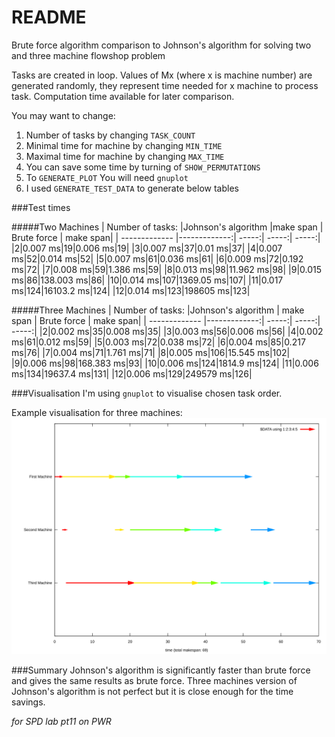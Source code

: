 # README
Brute force algorithm comparison to Johnson's algorithm for solving two and three machine flowshop problem

Tasks are created in loop. Values of Mx (where x is machine number) are generated randomly,
they represent time needed for x machine to process task.
Computation time available for later comparison.

You may want to change:
1. Number of tasks by changing `TASK_COUNT`
2. Minimal time for machine by changing `MIN_TIME`
3. Maximal time for machine by changing `MAX_TIME`
4. You can save some time by turning of `SHOW_PERMUTATIONS`
5. To `GENERATE_PLOT` You will need `gnuplot`
6. I used `GENERATE_TEST_DATA` to generate below tables

###Test times

#####Two Machines
| Number of tasks: |Johnson's algorithm |make span | Brute force | make span|
| ------------- |-------------:| -----:| -----:| -----:|
|2|0.007 ms|19|0.006 ms|19|
|3|0.007 ms|37|0.01 ms|37|
|4|0.007 ms|52|0.014 ms|52|
|5|0.007 ms|61|0.036 ms|61|
|6|0.009 ms|72|0.192 ms|72|
|7|0.008 ms|59|1.386 ms|59|
|8|0.013 ms|98|11.962 ms|98|
|9|0.015 ms|86|138.003 ms|86|
|10|0.014 ms|107|1369.05 ms|107|
|11|0.017 ms|124|16103.2 ms|124|
|12|0.014 ms|123|198605 ms|123|

#####Three Machines
| Number of tasks: |Johnson's algorithm | make span | Brute force | make span|
| ------------- |-------------:| -----:| -----:| -----:|
|2|0.002 ms|35|0.008 ms|35|
|3|0.003 ms|56|0.006 ms|56|
|4|0.002 ms|61|0.012 ms|59|
|5|0.003 ms|72|0.038 ms|72|
|6|0.004 ms|85|0.217 ms|76|
|7|0.004 ms|71|1.761 ms|71|
|8|0.005 ms|106|15.545 ms|102|
|9|0.006 ms|98|168.383 ms|93|
|10|0.006 ms|124|1814.9 ms|124|
|11|0.006 ms|134|19637.4 ms|131|
|12|0.006 ms|129|249579 ms|126|

###Visualisation
I'm using `gnuplot` to visualise chosen task order.

Example visualisation for three machines:
![alt text](jplot3.svg "Three machines tasks runtime visualisation")

###Summary
Johnson's algorithm is significantly faster than brute force and gives the same results as brute force.
Three machines version of Johnson's algorithm is not perfect but it is close enough for the time savings.

*for SPD lab pt11 on PWR*

